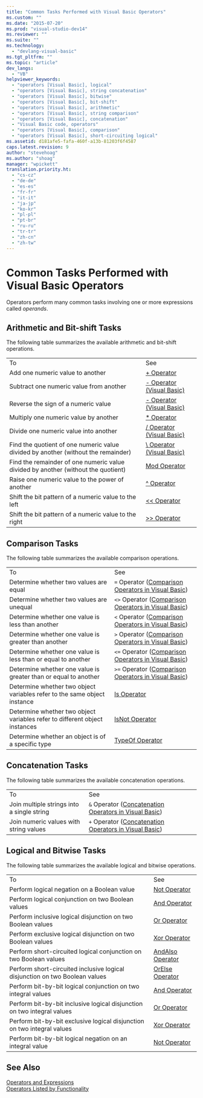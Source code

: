 ```yaml
---
title: "Common Tasks Performed with Visual Basic Operators"
ms.custom: ""
ms.date: "2015-07-20"
ms.prod: "visual-studio-dev14"
ms.reviewer: ""
ms.suite: ""
ms.technology: 
  - "devlang-visual-basic"
ms.tgt_pltfrm: ""
ms.topic: "article"
dev_langs: 
  - "VB"
helpviewer_keywords: 
  - "operators [Visual Basic], logical"
  - "operators [Visual Basic], string concatenation"
  - "operators [Visual Basic], bitwise"
  - "operators [Visual Basic], bit-shift"
  - "operators [Visual Basic], arithmetic"
  - "operators [Visual Basic], string comparison"
  - "operators [Visual Basic], concatenation"
  - "Visual Basic code, operators"
  - "operators [Visual Basic], comparison"
  - "operators [Visual Basic], short-circuiting logical"
ms.assetid: d181afe5-fafa-460f-a13b-81203f6f4587
caps.latest.revision: 9
author: "stevehoag"
ms.author: "shoag"
manager: "wpickett"
translation.priority.ht: 
  - "cs-cz"
  - "de-de"
  - "es-es"
  - "fr-fr"
  - "it-it"
  - "ja-jp"
  - "ko-kr"
  - "pl-pl"
  - "pt-br"
  - "ru-ru"
  - "tr-tr"
  - "zh-cn"
  - "zh-tw"
---
```

# Common Tasks Performed with Visual Basic Operators
Operators perform many common tasks involving one or more expressions called *operands*.  
  
## Arithmetic and Bit-shift Tasks  
 The following table summarizes the available arithmetic and bit-shift operations.  
  
|||  
|-|-|  
|To|See|  
|Add one numeric value to another|[+ Operator](../../../../visual-basic\language-reference\operators/addition-operator.md)|  
|Subtract one numeric value from another|[- Operator (Visual Basic)](../../../../visual-basic\language-reference\operators/subtraction-operator.md)|  
|Reverse the sign of a numeric value|[- Operator (Visual Basic)](../../../../visual-basic\language-reference\operators/subtraction-operator.md)|  
|Multiply one numeric value by another|[* Operator](../../../../visual-basic\language-reference\operators/multiplication-operator.md)|  
|Divide one numeric value into another|[/ Operator (Visual Basic)](../../../../visual-basic\language-reference\operators/floating-point-division-operator.md)|  
|Find the quotient of one numeric value divided by another (without the remainder)|[\ Operator (Visual Basic)](../../../../visual-basic\language-reference\operators/integer-division-operator.md)|  
|Find the remainder of one numeric value divided by another (without the quotient)|[Mod Operator](../../../../visual-basic\language-reference\operators/mod-operator.md)|  
|Raise one numeric value to the power of another|[^ Operator](../../../../visual-basic\language-reference\operators/exponentiation-operator.md)|  
|Shift the bit pattern of a numeric value to the left|[<\< Operator](../../../../visual-basic\language-reference\operators/left-shift-operator.md)|  
|Shift the bit pattern of a numeric value to the right|[>> Operator](../../../../visual-basic\language-reference\operators/right-shift-operator.md)|  
  
## Comparison Tasks  
 The following table summarizes the available comparison operations.  
  
|||  
|-|-|  
|To|See|  
|Determine whether two values are equal|`=` Operator ([Comparison Operators in Visual Basic](../../../../visual-basic\programming-guide\language-features\operators-and-expressions/comparison-operators.md))|  
|Determine whether two values are unequal|`<>` Operator ([Comparison Operators in Visual Basic](../../../../visual-basic\programming-guide\language-features\operators-and-expressions/comparison-operators.md))|  
|Determine whether one value is less than another|`<` Operator ([Comparison Operators in Visual Basic](../../../../visual-basic\programming-guide\language-features\operators-and-expressions/comparison-operators.md))|  
|Determine whether one value is greater than another|`>` Operator ([Comparison Operators in Visual Basic](../../../../visual-basic\programming-guide\language-features\operators-and-expressions/comparison-operators.md))|  
|Determine whether one value is less than or equal to another|`<=` Operator ([Comparison Operators in Visual Basic](../../../../visual-basic\programming-guide\language-features\operators-and-expressions/comparison-operators.md))|  
|Determine whether one value is greater than or equal to another|`>=` Operator ([Comparison Operators in Visual Basic](../../../../visual-basic\programming-guide\language-features\operators-and-expressions/comparison-operators.md))|  
|Determine whether two object variables refer to the same object instance|[Is Operator](../../../../visual-basic\language-reference\operators/is-operator.md)|  
|Determine whether two object variables refer to different object instances|[IsNot Operator](../../../../visual-basic\language-reference\operators/isnot-operator.md)|  
|Determine whether an object is of a specific type|[TypeOf Operator](../../../../visual-basic\language-reference\operators/typeof-operator.md)|  
  
## Concatenation Tasks  
 The following table summarizes the available concatenation operations.  
  
|||  
|-|-|  
|To|See|  
|Join multiple strings into a single string|`&` Operator ([Concatenation Operators in Visual Basic](../../../../visual-basic\programming-guide\language-features\operators-and-expressions/concatenation-operators.md))|  
|Join numeric values with string values|`+` Operator ([Concatenation Operators in Visual Basic](../../../../visual-basic\programming-guide\language-features\operators-and-expressions/concatenation-operators.md))|  
  
## Logical and Bitwise Tasks  
 The following table summarizes the available logical and bitwise operations.  
  
|||  
|-|-|  
|To|See|  
|Perform logical negation on a Boolean value|[Not Operator](../../../../visual-basic\language-reference\operators/not-operator.md)|  
|Perform logical conjunction on two Boolean values|[And Operator](../../../../visual-basic\language-reference\operators/and-operator.md)|  
|Perform inclusive logical disjunction on two Boolean values|[Or Operator](../../../../visual-basic\language-reference\operators/or-operator.md)|  
|Perform exclusive logical disjunction on two Boolean values|[Xor Operator](../../../../visual-basic\language-reference\operators/xor-operator.md)|  
|Perform short-circuited logical conjunction on two Boolean values|[AndAlso Operator](../../../../visual-basic\language-reference\operators/andalso-operator.md)|  
|Perform short-circuited inclusive logical disjunction on two Boolean values|[OrElse Operator](../../../../visual-basic\language-reference\operators/orelse-operator.md)|  
|Perform bit-by-bit logical conjunction on two integral values|[And Operator](../../../../visual-basic\language-reference\operators/and-operator.md)|  
|Perform bit-by-bit inclusive logical disjunction on two integral values|[Or Operator](../../../../visual-basic\language-reference\operators/or-operator.md)|  
|Perform bit-by-bit exclusive logical disjunction on two integral values|[Xor Operator](../../../../visual-basic\language-reference\operators/xor-operator.md)|  
|Perform bit-by-bit logical negation on an integral value|[Not Operator](../../../../visual-basic\language-reference\operators/not-operator.md)|  
  
## See Also  
 [Operators and Expressions](../../../../visual-basic\programming-guide\language-features\operators-and-expressions/index.md)   
 [Operators Listed by Functionality](../../../../visual-basic\language-reference\operators/operators-listed-by-functionality.md)